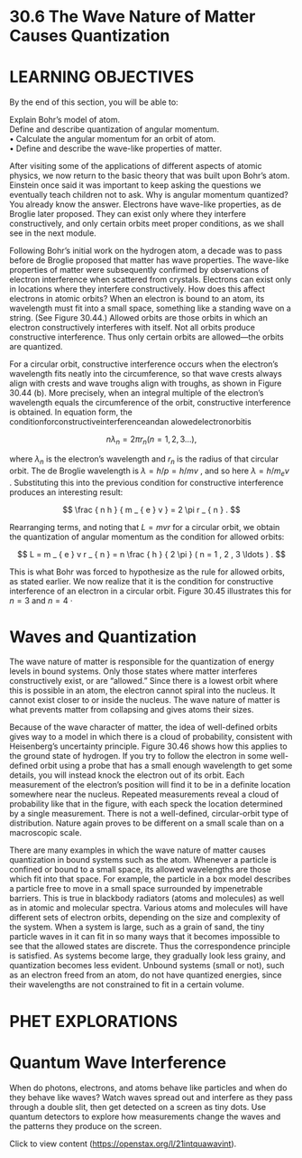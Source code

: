 # 30.6 The Wave Nature of Matter Causes Quantization

# LEARNING OBJECTIVES

By the end of this section, you will be able to:

Explain Bohr’s model of atom.   
Define and describe quantization of angular momentum.   
• Calculate the angular momentum for an orbit of atom.   
• Define and describe the wave-like properties of matter.

After visiting some of the applications of different aspects of atomic physics, we now return to the basic theory that was built upon Bohr’s atom. Einstein once said it was important to keep asking the questions we eventually teach children not to ask. Why is angular momentum quantized? You already know the answer. Electrons have wave-like properties, as de Broglie later proposed. They can exist only where they interfere constructively, and only certain orbits meet proper conditions, as we shall see in the next module.

Following Bohr’s initial work on the hydrogen atom, a decade was to pass before de Broglie proposed that matter has wave properties. The wave-like properties of matter were subsequently confirmed by observations of electron interference when scattered from crystals. Electrons can exist only in locations where they interfere constructively. How does this affect electrons in atomic orbits? When an electron is bound to an atom, its wavelength must fit into a small space, something like a standing wave on a string. (See Figure 30.44.) Allowed orbits are those orbits in which an electron constructively interferes with itself. Not all orbits produce constructive interference. Thus only certain orbits are allowed—the orbits are quantized.

For a circular orbit, constructive interference occurs when the electron’s wavelength fits neatly into the circumference, so that wave crests always align with crests and wave troughs align with troughs, as shown in Figure 30.44 (b). More precisely, when an integral multiple of the electron’s wavelength equals the circumference of the orbit, constructive interference is obtained. In equation form, the conditionforconstructiveinterferenceandan alowedelectronorbitis

$$
n \lambda _ { n } = 2 \pi r _ { n } ( n = 1 , 2 , 3 \ldots ) ,
$$

where $\lambda _ { n }$ is the electron’s wavelength and $r _ { n }$ is the radius of that circular orbit. The de Broglie wavelength is $\lambda = h / p = h / m v$ , and so here $\lambda = h / m _ { e } v$ . Substituting this into the previous condition for constructive interference produces an interesting result:

$$
\frac { n h } { m _ { e } v } = 2 \pi r _ { n } .
$$

Rearranging terms, and noting that $L = m v r$ for a circular orbit, we obtain the quantization of angular momentum as the condition for allowed orbits:

$$
L = m _ { e } v r _ { n } = n \frac { h } { 2 \pi } ( n = 1 , 2 , 3 \ldots ) .
$$

This is what Bohr was forced to hypothesize as the rule for allowed orbits, as stated earlier. We now realize that it is the condition for constructive interference of an electron in a circular orbit. Figure 30.45 illustrates this for $n = 3$ and $n = 4$ ·

# Waves and Quantization

The wave nature of matter is responsible for the quantization of energy levels in bound systems. Only those states where matter interferes constructively exist, or are “allowed.” Since there is a lowest orbit where this is possible in an atom, the electron cannot spiral into the nucleus. It cannot exist closer to or inside the nucleus. The wave nature of matter is what prevents matter from collapsing and gives atoms their sizes.

Because of the wave character of matter, the idea of well-defined orbits gives way to a model in which there is a cloud of probability, consistent with Heisenberg’s uncertainty principle. Figure 30.46 shows how this applies to the ground state of hydrogen. If you try to follow the electron in some well-defined orbit using a probe that has a small enough wavelength to get some details, you will instead knock the electron out of its orbit. Each measurement of the electron’s position will find it to be in a definite location somewhere near the nucleus. Repeated measurements reveal a cloud of probability like that in the figure, with each speck the location determined by a single measurement. There is not a well-defined, circular-orbit type of distribution. Nature again proves to be different on a small scale than on a macroscopic scale.

There are many examples in which the wave nature of matter causes quantization in bound systems such as the atom. Whenever a particle is confined or bound to a small space, its allowed wavelengths are those which fit into that space. For example, the particle in a box model describes a particle free to move in a small space surrounded by impenetrable barriers. This is true in blackbody radiators (atoms and molecules) as well as in atomic and molecular spectra. Various atoms and molecules will have different sets of electron orbits, depending on the size and complexity of the system. When a system is large, such as a grain of sand, the tiny particle waves in it can fit in so many ways that it becomes impossible to see that the allowed states are discrete. Thus the correspondence principle is satisfied. As systems become large, they gradually look less grainy, and quantization becomes less evident. Unbound systems (small or not), such as an electron freed from an atom, do not have quantized energies, since their wavelengths are not constrained to fit in a certain volume.



# PHET EXPLORATIONS

# Quantum Wave Interference

When do photons, electrons, and atoms behave like particles and when do they behave like waves? Watch waves spread out and interfere as they pass through a double slit, then get detected on a screen as tiny dots. Use quantum detectors to explore how measurements change the waves and the patterns they produce on the screen.

Click to view content (https://openstax.org/l/21intquawavint).